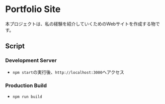 # Portfolio Site

本プロジェクトは、私の経験を紹介していくためのWebサイトを作成する物です。
## Script
### Development Server
- `npm start`の実行後、`http://localhost:3000`へアクセス

### Production Build
- `npm run build`
